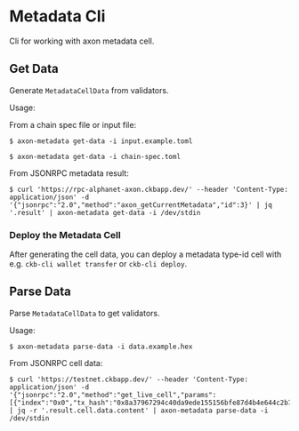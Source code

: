 # Metadata Cli

Cli for working with axon metadata cell.

## Get Data

Generate `MetadataCellData` from validators.

Usage:

From a chain spec file or input file:

```command
$ axon-metadata get-data -i input.example.toml
```

```command
$ axon-metadata get-data -i chain-spec.toml
```

From JSONRPC metadata result:

```command
$ curl 'https://rpc-alphanet-axon.ckbapp.dev/' --header 'Content-Type: application/json' -d '{"jsonrpc":"2.0","method":"axon_getCurrentMetadata","id":3}' | jq '.result' | axon-metadata get-data -i /dev/stdin
```

### Deploy the Metadata Cell

After generating the cell data, you can deploy a metadata type-id cell with e.g. `ckb-cli wallet transfer` or `ckb-cli deploy`.

## Parse Data

Parse `MetadataCellData` to get validators.

Usage:

```command
$ axon-metadata parse-data -i data.example.hex
```

From JSONRPC cell data:

```command
$ curl 'https://testnet.ckbapp.dev/' --header 'Content-Type: application/json' -d '{"jsonrpc":"2.0","method":"get_live_cell","params":[{"index":"0x0","tx_hash":"0x8a37967294c40da9ede155156bfe87d4b4e644c2b7f3275dd2ec4ebe4d695e24"},true],"id":3}' | jq -r '.result.cell.data.content' | axon-metadata parse-data -i /dev/stdin
```
